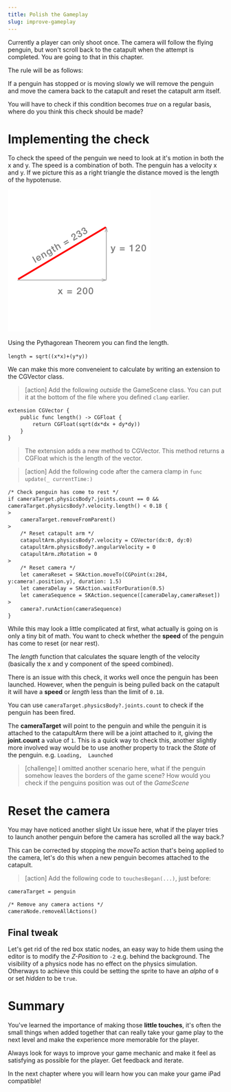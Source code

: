 ```yaml
---
title: Polish the Gameplay
slug: improve-gameplay
---
```


Currently a player can only shoot once. The camera will follow the flying penguin, but 
won't scroll back to the catapult when the attempt is completed. You are going to that 
in this chapter.

The rule will be as follows:

If a penguin has stopped or is moving slowly we will remove the penguin and move the 
camera back to the catapult and reset the catapult arm itself.

You will have to check if this condition becomes *true* on a regular basis, where do 
you think this check should be made?

# Implementing the check

To check the speed of the penguin we need to look at it's motion in both the x and y. 
The speed is a combination of both. The penguin has a velocity x and y. If we picture 
this as a right triangle the distance moved is the length of the hypotenuse.

![triangle-math](../Tutorial-Images/p12-11-triangle-math.png)

Using the Pythagorean Theorem you can find the length. 

`length = sqrt((x*x)+(y*y))`

We can make this more conveneient to calculate by writing an extension to the CGVector
class. 

> [action]
> Add the following *outside* the GameScene class. You can put it at the bottom of the 
> file where you defined `clamp` earlier. 
> 
```
extension CGVector {
    public func length() -> CGFloat {
        return CGFloat(sqrt(dx*dx + dy*dy))
    }
}
```
>
> The extension adds a new method to CGVector. This method returns a CGFloat which is the 
> length of the vector. 
> 

> [action]
> Add the following code after the camera clamp in `func update(_ currentTime:)`
```
/* Check penguin has come to rest */
if cameraTarget.physicsBody?.joints.count == 0 && cameraTarget.physicsBody?.velocity.length() < 0.18 {
>
    cameraTarget.removeFromParent()
>
    /* Reset catapult arm */
    catapultArm.physicsBody?.velocity = CGVector(dx:0, dy:0)
    catapultArm.physicsBody?.angularVelocity = 0
    catapultArm.zRotation = 0
>
    /* Reset camera */
    let cameraReset = SKAction.moveTo(CGPoint(x:284, y:camera!.position.y), duration: 1.5)
    let cameraDelay = SKAction.waitForDuration(0.5)
    let cameraSequence = SKAction.sequence([cameraDelay,cameraReset])
>
    camera?.runAction(cameraSequence)
}
```

While this may look a little complicated at first, what actually is going on is only a 
tiny bit of math. You want to check whether the **speed** of the penguin has come to 
reset (or near rest).

The *length* function that calculates the square length of the velocity (basically the 
x and y component of the speed combined).

There is an issue with this check, it works well once the penguin has been launched. 
However, when the penguin is being pulled back on the catapult it will have a **speed** 
or *length* less than the limit of `0.18`.

You can use `cameraTarget.physicsBody?.joints.count` to check if the penguin has been 
fired.

The **cameraTarget** will point to the penguin and while the penguin it is attached to 
the catapultArm there will be a joint attached to it, giving the  **joint.count** a 
value of `1`.  This is a quick way to check this, another slightly more involved way 
would be to use another property to track the *State* of the penguin. e.g. `Loading, 
Launched`

> [challenge]
> I omitted another scenario here, what if the penguin somehow leaves the borders of 
> the game scene? How would you check if the penguins position was out of the *GameScene*
>

# Reset the camera

You may have noticed another slight Ux issue here, what if the player tries to launch 
another penguin before the camera has scrolled all the way back.?

This can be corrected by stopping the *moveTo* action that's being applied to the camera, let's do this when a new penguin becomes attached to the catapult.

> [action]
> Add the following code to `touchesBegan(...)`, just before:
>
```
cameraTarget = penguin
```
>
```
/* Remove any camera actions */
cameraNode.removeAllActions()
```
>

## Final tweak

Let's get rid of the red box static nodes, an easy way to hide them using the editor is 
to modify the *Z-Position* to `-2` e.g. behind the background.  The visibility of a 
physics node has no effect on the physics simulation. Otherways to achieve this could 
be setting the sprite to have an *alpha* of `0` or set *hidden* to be `true`.

# Summary

You've learned the importance of making those **little touches**, it's often the small 
things when added together that can really take your game play to the next level and 
make the experience more memorable for the player.

Always look for ways to improve your game mechanic and make it feel as satisfying as 
possible for the player. Get feedback and iterate.

In the next chapter where you will learn how you can make your game iPad compatible!
